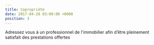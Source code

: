 ```yaml
---
title: Copropriété
date: 2017-04-28 03:09:00 +0000
position: 3
---
```


Adressez vous à un professionnel de l'immobilier afin d’être pleinement satisfait des prestations offertes